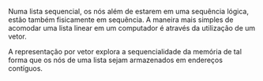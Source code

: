 Numa lista sequencial, os nós além de estarem em uma sequência lógica, estão também fisicamente em sequência. A maneira mais simples de acomodar uma lista linear em um computador é através da utilização de um vetor. 

A representação por vetor explora a sequencialidade da memória de tal forma que os nós de uma lista sejam armazenados em endereços contíguos.
